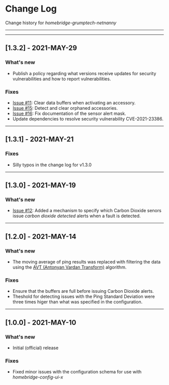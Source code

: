 # Change Log
Change history for _homebridge-grumptech-netnanny_

---
---

## [1.3.2] - 2021-MAY-29
### What's new
- Publish a policy regarding what versions receive updates for security vulnerabilities and how to report vulnerabilities.

### Fixes
- [Issue #11](https://github.com/pricemi115/homebridge-grumptech-netnanny/issues/11): Clear data buffers when activating an accessory.
- [Issue #15](https://github.com/pricemi115/homebridge-grumptech-netnanny/issues/15): Detect and clear orphaned accessories.
- [Issue #16](https://github.com/pricemi115/homebridge-grumptech-netnanny/issues/16): Fix documentation of the sensor alert mask.
- Update dependencies to resolve security vulnerability CVE-2021-23386.

---
## [1.3.1] - 2021-MAY-21
### Fixes
- Silly typos in the change log for v1.3.0

---
## [1.3.0] - 2021-MAY-19
### What's new
- [Issue #12](https://github.com/pricemi115/homebridge-grumptech-netnanny/issues/12): Added a mechanism to specify which Carbon Dioxide senors issue _carbon dioxide detected_ alerts when a fault is detected.

---
## [1.2.0] - 2021-MAY-14
### What's new
- The moving average of ping results was replaced with filtering the data using the [AVT (Antonyan Vardan Transform)](https://en.wikipedia.org/wiki/AVT_Statistical_filtering_algorithm) algorithm.

### Fixes
- Ensure that the buffers are full before issuing Carbon Dioxide alerts.
- Theshold for detecting issues with the Ping Standard Deviation were three times higer than what was specified in the configuration.

---
## [1.0.0] - 2021-MAY-10
### What's new
- Initial (official) release

### Fixes
- Fixed minor issues with the configuration schema for use with _homebridge-config-ui-x_
